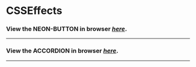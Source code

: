 # CSSEffects

### View the __NEON-BUTTON__ in browser _[here](https://htmlpreview.github.io/?https://github.com/Anish999/CSSEffects/blob/main/Neon-button.html)_.
  
****

### View the __ACCORDION__ in browser _[here](https://htmlpreview.github.io/?https://github.com/Anish999/CSSEffects/blob/main/Accordion.html)_.

****
